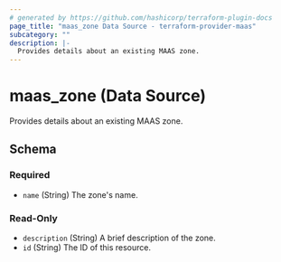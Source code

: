 ```yaml
---
# generated by https://github.com/hashicorp/terraform-plugin-docs
page_title: "maas_zone Data Source - terraform-provider-maas"
subcategory: ""
description: |-
  Provides details about an existing MAAS zone.
---
```


# maas_zone (Data Source)

Provides details about an existing MAAS zone.



<!-- schema generated by tfplugindocs -->
## Schema

### Required

- `name` (String) The zone's name.

### Read-Only

- `description` (String) A brief description of the zone.
- `id` (String) The ID of this resource.
